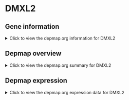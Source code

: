 <h1>DMXL2</h1>

<h2>Gene information</h2>
<details>
  <summary>Click to view the depmap.org information for DMXL2</summary>
  <iframe src="https://depmap.org/portal/gene/DMXL2?tab=about" style="border:none;width:100%;height:800px"></iframe>
</details>

<h2>Depmap overview</h2>
<details>
  <summary>Click to view the depmap.org summary for DMXL2</summary>
  <iframe src="https://depmap.org/portal/gene/DMXL2?tab=overview" style="border:none;width:100%;height:800px"></iframe>
</details>

<h2>Depmap expression</h2>
<details>
  <summary>Click to view the depmap.org expression data for DMXL2</summary>
  <iframe src="https://depmap.org/portal/gene/DMXL2?tab=characterization" style="border:none;width:100%;height:800px"></iframe>
</details>


<!--
<h2>Reactome Pathway diagram</h2>
PNAME
-->



